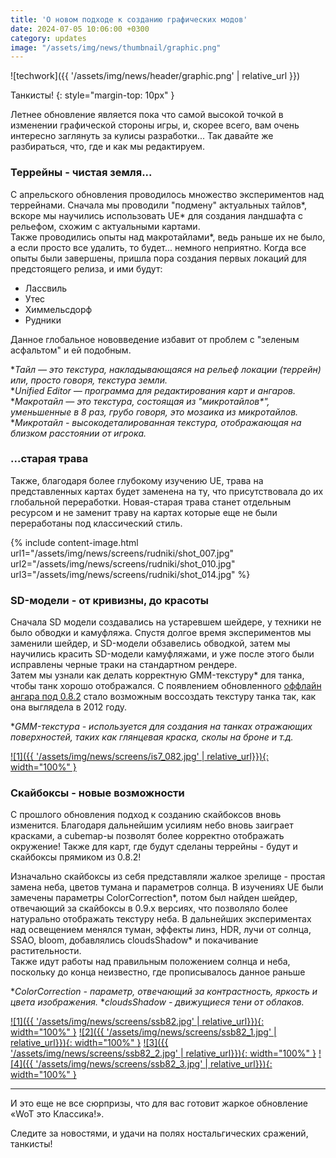 ```yaml
---
title: 'О новом подходе к созданию графических модов' 
date: 2024-07-05 10:06:00 +0300
category: updates
image: "/assets/img/news/thumbnail/graphic.png"
---
```

<p style="display: none">В предстоящим обновлении мы капитально изменим подход к созданию графических модов. И вот как это выглядит с нашей стороны.</p>

![techwork]({{ '/assets/img/news/header/graphic.png' | relative_url }})

Танкисты!
{: style="margin-top: 10px" }

Летнее обновление является пока что самой высокой точкой в изменении графической стороны игры, и, скорее всего, вам очень интересно заглянуть за кулисы разработки... Так давайте же разбираться, что, где и как мы редактируем.

### Террейны - чистая земля...

С апрельского обновления проводилось множество экспериментов над террейнами. Сначала мы проводили "подмену" актуальных тайлов\*, вскоре мы научились использовать UE\* для создания ландшафта с рельефом, схожим с актуальными картами.  
Также проводились опыты над макротайлами*, ведь раньше их не было, а если просто все удалить, то будет... немного неприятно. Когда все опыты были завершены, пришла пора создания первых локаций для предстоящего релиза, и ими будут:
- Лассвиль
- Утес
- Химмельсдорф
- Рудники

Данное глобальное нововведение избавит от проблем с "зеленым асфальтом" и ей подобным.

**Тайл — это текстура, накладывающаяся на рельеф локации (террейн) или, просто говоря, текстура земли.*  
**Unified Editor — программа для редактирования карт и ангаров.*  
**Макротайл — это текстура, состоящая из "микротайлов\*", уменьшенные в 8 раз, грубо говоря, это мозаика из микротайлов.*  
**Микротайл - высокодеталированная текстура, отображающая на близком расстоянии от игрока.*

### ...старая трава

Также, благодаря более глубокому изучению UE, трава на представленных картах будет заменена на ту, что присутствовала до их глобальной переработки. Новая-старая трава станет отдельным ресурсом и не заменит траву на картах которые еще не были переработаны под классический стиль.

{% include content-image.html url1="/assets/img/news/screens/rudniki/shot_007.jpg" url2="/assets/img/news/screens/rudniki/shot_010.jpg" url3="/assets/img/news/screens/rudniki/shot_014.jpg" %}

### SD-модели - от кривизны, до красоты

Сначала SD модели создавались на устаревшем шейдере, у техники не было обводки и камуфляжа. Спустя долгое время экспериментов мы заменили шейдер, и SD-модели обзавелись обводкой, затем мы научились красить SD-модели камуфляжами, и уже после этого были исправлены черные траки на стандартном рендере.  
Затем мы узнали как делать корректную GMM-текстуру* для танка, чтобы танк хорошо отображался. С появлением обновленного [оффлайн ангара под 0.8.2](https://kr.cm/f/t/80135/) стало возможным воссоздать текстуру танка так, как она выглядела в 2012 году.

**GMM-текстура - используется для создания на танках отражающих поверхностей, таких как глянцевая краска, сколы на броне и т.д.*

[![1]({{ '/assets/img/news/screens/is7_082.jpg' | relative_url}}){: width="100%" }](/assets/img/news/screens/is7_082.jpg)

### Скайбоксы - новые возможности

С прошлого обновления подход к созданию скайбоксов вновь изменится. Благодаря дальнейшим усилиям небо вновь заиграет красками, а cubemap-ы позволят более корректно отображать окружение!
Также для карт, где будут сделаны террейны - будут и скайбоксы прямиком из 0.8.2!

Изначально скайбоксы из себя представляли жалкое зрелище - простая замена неба, цветов тумана и параметров солнца. В изучениях UE были замечены параметры ColorCorrection\*, потом был найден шейдер, отвечающий за скайбоксы в 0.9.х версиях, что позволяло более натурально отображать текстуру неба. В дальнейших экспериментах над освещением менялся туман, эффекты линз, HDR, лучи от солнца, SSAO, bloom, добавлялись cloudsShadow\* и покачивание растительности.  
Также идут работы над правильным положением солнца и неба, поскольку до конца неизвестно, где прописывалось данное раньше

**ColorCorrection - параметр, отвечающий за контрастность, яркость и цвета изображения.*
**cloudsShadow - движущиеся тени от облаков.*

[![1]({{ '/assets/img/news/screens/ssb82.jpg' | relative_url}}){: width="100%" }](/assets/img/news/screens/ssb82.jpg)
[![2]({{ '/assets/img/news/screens/ssb82_1.jpg' | relative_url}}){: width="100%" }](/assets/img/news/screens/ssb82_1.jpg)
[![3]({{ '/assets/img/news/screens/ssb82_2.jpg' | relative_url}}){: width="100%" }](/assets/img/news/screens/ssb82_2.jpg)
[![4]({{ '/assets/img/news/screens/ssb82_3.jpg' | relative_url}}){: width="100%" }](/assets/img/news/screens/ssb82_3.jpg)

---

И это еще не все сюрпризы, что для вас готовит жаркое обновление «WoT это Классика!».

Следите за новостями, и удачи на полях ностальгических сражений, танкисты!